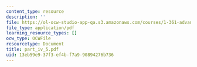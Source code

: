 ```yaml
---
content_type: resource
description: ''
file: https://ol-ocw-studio-app-qa.s3.amazonaws.com/courses/1-361-advanced-soil-mechanics-fall-2004/13eb59e937f3ef4bf7a990894276b736_part_iv_5.pdf
file_type: application/pdf
learning_resource_types: []
ocw_type: OCWFile
resourcetype: Document
title: part_iv_5.pdf
uid: 13eb59e9-37f3-ef4b-f7a9-90894276b736
---
```


